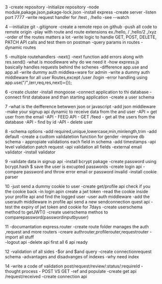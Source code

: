 3
-create repository
-initialize repository
-node module,pakage.json,pakage-lock.json
-install express
-create server
-listen port 7777
-write request handler for /test , /hello
-see --watch

4
--initialize git
-.gitignore
-create a remote repo on github
-push all code to remote origin
-play with route and route extensions ex./hello, / ,hello/2 ,/xyz
-order of the routes matters a lot
-write logic to handle GET, POST, DELETE, PATCH API calls and test them on postman
-query params in routes
-dynamic routes

5
-multiple routehandlers
-next()
-next function add errors along with res.send()
-what is moodleware why do we need it
-how express.js basically handles requests behind the schenes
-difference app.use and app.all
-write dummy auth middlea=ware for admin
-write a dummy auth middleware for all user Routes,except /user /login
-error handling using app.use("/",(err,req,res,next)={});

6
-create cluster
-install mongoose
-connect application to thi database
-connect first database and than starting application
-create a user schema

7
-what is the deifference betwwen json or javascript
-add json middleware
-make your signup api dynamic to receive data from the  and user
-API = get user from the email
-API - FEED API - GET /feed - get all the users from the database
-API - find by id 
-API - delete user

8
-schema options
-add required,unique,lowercase,min,minlength,trim
-add default
-create a cudtom validatetion function for gender
-improve db schema - appropiate validations each field in schema
-add timestamps
-api level validation patch request
-api validation all fields
-external email validator
-install validator

9
-validate data in signup api
-install bcrypt pakage
-create password using bcrypt.hash $ save the user is excupted passwords
-create login api
-compare password and throw error email or password invalid
-install cookie parser

10
-just send a dummy cookie to user
-create get/profile api check if you the cookie back
-in login apin create a jwt token 
-read the cookie inside your profile api and find the logged user
-user auth middleware
-add the userauth middleware in profile api send a new sendconnection quest api
-test the expiry of jwt token and cookie for 7days
-create userschema method to getJWT()
-create userschema methos to comparepassword(passwordinputbyuser)

11
-documantation express.router
-create route folder manages the auth ,request and more routers
-creare authrouter,profilerouter,requestrouter
-import all stuff   
-logout api
-delete api first all 6 api ready

12
-validation of all sides
-$or and $and query
-create connectionrequest schema
-advantages and disadvanges of indexes
-why need index

14
-write a code of validation post/request/review/:status/:requireId
-thought process - POST VS GET
-ref and populate
-create get api /request/received
-create connection api 